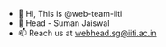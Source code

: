 - 👋 Hi, This is @web-team-iiti
- 🌱 Head - Suman Jaiswal
- 📫 Reach us at [webhead.sg@iiti.ac.in](mailto:webhead.sg@iiti.ac.in)

<!---
web-team-iiti/web-team-iiti is a ✨ special ✨ repository because its `README.md` (this file) appears on your GitHub profile.
You can click the Preview link to take a look at your changes.
--->
